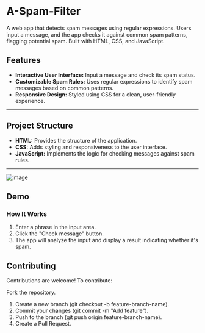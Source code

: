 # A-Spam-Filter
A web app that detects spam messages using regular expressions. Users input a message, and the app checks it against common spam patterns, flagging potential spam. Built with HTML, CSS, and JavaScript.
## Features

- **Interactive User Interface:** Input a message and check its spam status.
- **Customizable Spam Rules:** Uses regular expressions to identify spam messages based on common patterns.
- **Responsive Design:** Styled using CSS for a clean, user-friendly experience.

---

## Project Structure

- **HTML:** Provides the structure of the application.
- **CSS:** Adds styling and responsiveness to the user interface.
- **JavaScript:** Implements the logic for checking messages against spam rules.

---
![image](https://github.com/user-attachments/assets/0e16a45e-43ba-4ca7-bc0f-9603ae1216bb)

## Demo

### How It Works
1. Enter a phrase in the input area.
2. Click the "Check message" button.
3. The app will analyze the input and display a result indicating whether it's spam.
## Contributing
Contributions are welcome! To contribute:

Fork the repository.
1. Create a new branch (git checkout -b feature-branch-name).
2. Commit your changes (git commit -m "Add feature").
3. Push to the branch (git push origin feature-branch-name).
4. Create a Pull Request.
